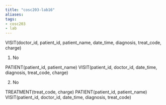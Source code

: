 ```yaml
---
title: "cosc203-lab16"
aliases: 
tags: 
- cosc203
- lab
---
```

VISIT(doctor_id, patient_id, patient_name, date_time, diagnosis, treat_code, charge)
1. No

PATIENT(patient_id, patient_name)
VISIT(patient_id, doctor_id, date_time, diagnosis, treat_code, charge)

2. No

TREATMENT(treat_code, charge)
PATIENT(patient_id, patient_name)
VISIT(patient_id, doctor_id, date_time, diagnosis, treat_code)